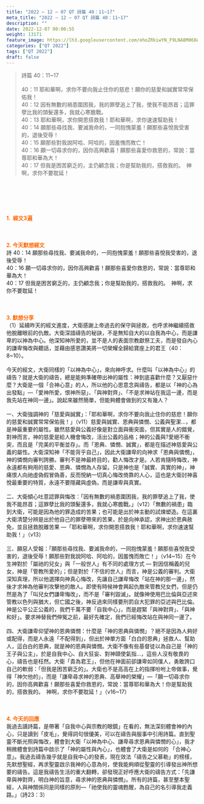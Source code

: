 ```yaml
---
title: "2022 – 12 – 07 QT 詩篇 40：11~17"
meta_title: "2022 – 12 – 07 QT 詩篇 40：11~17"
description: ""
date: 2022-12-07 00:00:55
weight: 13171
feature_image: https://lh3.googleusercontent.com/ehoZRkiwYN_F9LNA8M068AYxt73EavCZno-PD1cJRuf5BbSkQVUWr3gNEbt5kSs28Pb_Elg17kSrtf9ybWvojWoMV6I4tPM3vGRGDq6GkKkPdL2Gut4QAIw4-uykKUAtNiKgQKntvsU=w800
categories: ["QT 2022"]
tags: ["QT 2022"]
draft: false
---
```


<blockquote>詩篇 40：11~17<br />
<br />
40：11 耶和華啊，求你不要向我止住你的慈悲！願你的慈愛和誠實常常保佑我！<br />
40：12 因有無數的禍患圍困我，我的罪孽追上了我，使我不能昂首；這罪孽比我的頭髮還多，我就心寒膽戰。<br />
40：13 耶和華啊，求你開恩搭救我！耶和華啊，求你速速幫助我！<br />
40：14 願那些尋找我、要滅我命的，一同抱愧蒙羞！願那些喜悅我受害的，退後受辱！<br />
40：15 願那些對我說阿哈、阿哈的，因羞愧而敗亡！<br />
40：16 願一切尋求你的，因你高興歡喜！願那些喜愛你救恩的，常說：當尊耶和華為大！<br />
40：17 但我是困苦窮乏的，主仍顧念我；你是幫助我的，搭救我的。　神啊，求你不要耽延！</blockquote><br />
&nbsp;<br />
<br />
&nbsp;<br />
<br />
<span style="color: #ff6600;"><strong>1.  經文3遍</strong></span><br />
<br />
&nbsp;<br />
<br />
<span style="color: #ff6600;"><strong>2. 今天默想經文<br />
</strong></span>詩 40：14 願那些尋找我、要滅我命的，一同抱愧蒙羞！願那些喜悅我受害的，退後受辱！<br />
40：16 願一切尋求你的，因你高興歡喜！願那些喜愛你救恩的，常說：當尊耶和華為大！<br />
40：17 但我是困苦窮乏的，主仍顧念我；你是幫助我的，搭救我的。　神啊，求你不要耽延！<br />
<br />
&nbsp;<br />
<br />
<strong><span style="color: #ff6600;">3. 默想分享<br />
</span></strong>（1）延續昨天的經文進度，大衛感謝上帝過去的保守與拯救，也呼求神繼續搭救他脫離眼前的仇敵。大衛深諳禱告的秘訣，不是無知自大的以自我為中心，而是謙卑的以神為中心。他深知神所愛的，並不是人的表面宗教獻祭工夫，而是發自內心的謙卑悔改與聽話，並藉由感恩讚美將一切榮耀全歸給寶座上的君王（40：8~10）。<br />
<br />
今天的經文，大衛同樣的「以神為中心」，來向神呼求。什麼叫「以神為中心」的禱告？就是大衛的禱告，總是能夠準確帶出神的屬性：神到底喜歡什麼？又厭惡什麼？大衛是一個「合神心意」的人，所以他的心思意念與禱告，都是以「神的心為出發點」—「愛神所愛，恨神所惡」、「與神對齊」、「不是求神站在我這一邊，而是我先站在神同一邊」。說起來雖然簡單，但能夠體會做到的又有幾人？<br />
<br />
一、大衛強調神的「慈愛與誠實」：「耶和華啊，求你不要向我止住你的慈悲！願你的慈愛和誠實常常保佑我！」（v11）慈愛與誠實、恩典與憐憫、公義與聖潔…，都是神最重要的屬性。雖然慈愛與公義好像是對立面與衝突面，但其實是人的錯覺，對神而言，神的慈愛是給人機會悔改，活出公義的品格；神的公義與?愛絕不衝突，而且是「完美的平衡並存」。而「恩典、憐憫、誠實」，都是在描述神慈愛與公義的屬性。大衛深知神「不能背乎自己」，因此大衛謙卑的向神求「恩典與憐憫」，神的憐憫向審判誇勝。審判不是神最終目的，勸人悔改才是。人若肯隨時悔改，神永遠都有夠用的慈愛、恩典、憐憫為人存留。只是神也是「誠實、真實的神」，神痛恨人向祂虛偽假冒偽善，反而悅納一切真心悔改倚靠的人心，這也是大衛討神喜悅最重要的特質，永遠不要隱藏與虛偽，而是謙卑與真實。<br />
<br />
二、大衛傾心吐意認罪與悔改：「因有無數的禍患圍困我，我的罪孽追上了我，使我不能昂首；這罪孽比我的頭髮還多，我就心寒膽戰。」（v12）「無數的禍患」臨到大衛，可能是因為他的罪造成的苦果；也可能是出於神主動的試煉塑造。在這裏大衛清楚分辨是出於他自己的罪孽帶來的苦果，於是向神承認，求神出於恩典赦免，並且拯救脫離苦果 —「耶和華啊，求你開恩搭救我！耶和華啊，求你速速幫助我！」（v13）<br />
<br />
三、願惡人受報：「願那些尋找我、要滅我命的，一同抱愧蒙羞！願那些喜悅我受害的，退後受辱！願那些對我說阿哈、阿哈的，因羞愧而敗亡！」（v14~15）在今生神對於「屬祂的兒女」與「一般世人」有不同的處理方式 — 對因信稱義的兒女，神是「管教所愛的」；但是對於「不信的世人」而言，神是公義的審判。大衛深知真理，所以他選擇向神真心悔改，先讓自己謙卑悔改「站在神的那一邊」，然後才求神為他審判攻擊他的敵人。即使有時候神會興起仇敵來管教兒女們，但是仍然是為了「叫兒女們謙卑悔改」，而不是「審判毀滅」。就像神使用巴比倫與亞述來管教以色列與猶大，但亡國之後，神反過來同樣要刑罰自大犯罪的亞述與巴比倫。神是公平公正公義的，我們千萬不要「自我中心」，而是趕緊「與神對齊」、「與神和好」。要求神替我們伸冤之前，最好先確定，我們已經悔改站在與神同一邊了。<br />
<br />
四、大衛謙卑仰望神的恩典憐憫：什麼是「神的恩典與憐憫」？絕不是因為人夠好或配得，而是人永遠「不配得到」，但出於神單方面「白白的恩典」拯救人、幫助人，這白白的恩典，就是神的恩典與憐憫。大衛不像有些基督徒以為自己是「神的王子與公主」，於是自我中心、自大狂妄、對神頤使氣指…，這些人沒有敬畏的心，禱告也是枉然。大衛「貴為君王」，但他在神面前卻謙卑如同僕人，勇敢誇口自己的軟弱：「但我是困苦窮乏的」。大衛也不是高高在上的指揮吩咐上帝做事，覺得「神欠他的」，而是「謙卑尋求神的恩典、高舉神的榮耀」—「願一切尋求你的，因你高興歡喜！願那些喜愛你救恩的，常說：當尊耶和華為大！你是幫助我的，搭救我的。　神啊，求你不要耽延！」（v16~17）<br />
<br />
&nbsp;<br />
<br />
<strong><span style="color: #ff6600;">4. 今天的回應<br />
</span></strong>我過去讀詩篇，是帶著「自我中心與宗教的眼鏡」在看的，無法深刻體會神的內心，只是讀到「皮毛」，覺得詞句很優美，可以在禱告與服事中引用詩篇。直到聖靈不斷光照與悔改，體會到大衛「以神為中心、謙卑尋求恩典與憐憫的心」，我才稍微體會到詩篇中啟示了「神的屬性與內心」，也體會了大衛是如何的 「合神心意」。我過去禱告幾乎就是自我中心的發表，現在效法「禱告之父慕勒」的榜樣，先默想聖經，再求聖靈啟示我神的心意為何，使我能夠順從聖靈的引導發出神所想要的禱告。這是我禱告生活的重大翻轉，卻發現正好呼應大衛的禱告方式：「先謙卑與神對齊，明白神的旨意，尋求神的恩典與憐憫」。所有的詩篇，甚至整本聖經，人與神關係同是同樣的原則—「祂使我的靈魂甦醒，為自己的名引導我走義路。」（詩23：3）<br />
<br />
&nbsp;<br />
<br />
&nbsp;
        